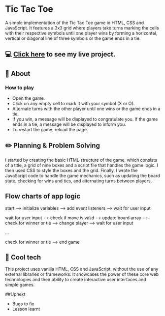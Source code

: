 # Tic Tac Toe
A simple implementation of the Tic Tac Toe game in HTML, CSS and JavaScript. It features a 3x3 grid where players take turns marking the cells with their respective symbols until one player wins by forming a horizontal, vertical or diagonal line of three symbols or the game ends in a tie.
## :computer: [Click here](https://wenhuixu1.github.io/tic-tac-toe/) to see my live project.
## :page_facing_up: About
### How to play
- Open the game.
- Click on any empty cell to mark it with your symbol (X or O).
- Alternate turns with the other player until one wins or the game ends in a tie.
- If you win, a message will be displayed to congratulate you. If the game ends in a tie, a message will be displayed to inform you.
- To restart the game, reload the page.
## :pencil2: Planning & Problem Solving
I started by creating the basic HTML structure of the game, which consists of a title, a grid of nine boxes and a script file that handles the game logic. I then used CSS to style the boxes and the grid. Finally, I wrote the JavaScript code to handle the game mechanics, such as updating the board state, checking for wins and ties, and alternating turns between players.

## Flow charts of app logic
start --> initialize variables --> add event listeners --> wait for user input 

wait for user input --> check if move is valid --> update board array --> check for winner or tie --> change player --> wait for user input

...

check for winner or tie --> end game
## :rocket: Cool tech
This project uses vanilla HTML, CSS and JavaScript, without the use of any external libraries or frameworks. It showcases the power of these core web technologies and their ability to create interactive user interfaces and simple games.

##Upnext
- Bugs to fix
- Lesson learnt

<!--
## :scream: Bugs to fix :poop:
- Anything a little broken
- Anything a LOT broken
- Buttons to not click to many times (cause its broken :unamused:)
## :sob: Lessons learnt
What I would do differently if I could wind back the clock...
## :white_check_mark: Future features
Cool things I would add if I can keep working on this -->
